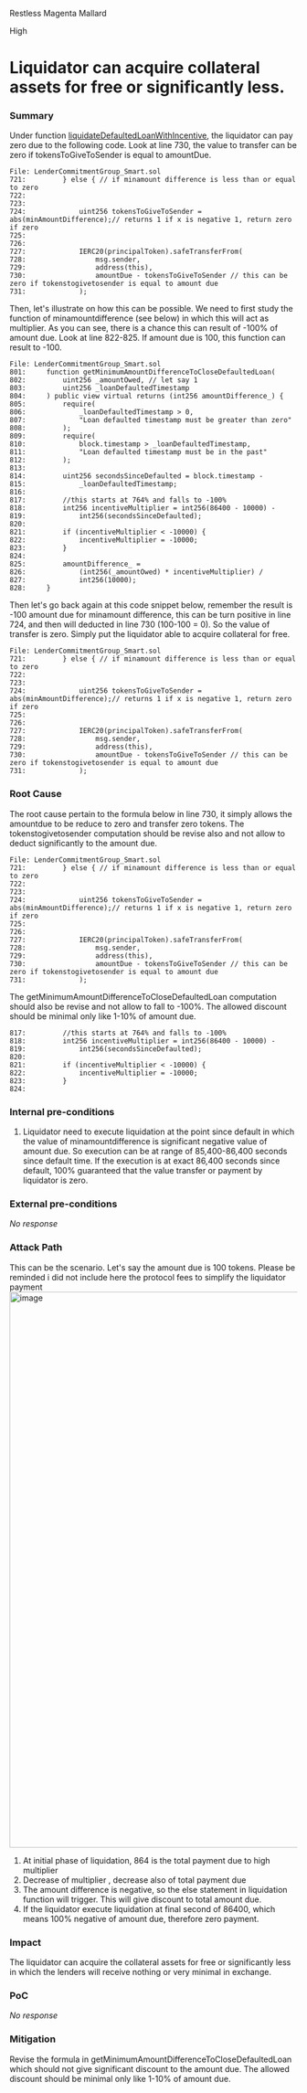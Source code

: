 Restless Magenta Mallard

High

# Liquidator can acquire collateral assets for free or significantly less.

### Summary

Under function [liquidateDefaultedLoanWithIncentive](https://github.com/sherlock-audit/2024-11-teller-finance-update/blob/main/teller-protocol-v2-audit-2024/packages/contracts/contracts/LenderCommitmentForwarder/extensions/LenderCommitmentGroup/LenderCommitmentGroup_Smart.sol#L726), the liquidator can pay zero due to the following code. Look at line 730, the value to transfer can be zero if tokensToGiveToSender is equal to amountDue. 

```Solidity
File: LenderCommitmentGroup_Smart.sol
721:         } else { // if minamount difference is less than or equal to zero
722:           
723:            
724:             uint256 tokensToGiveToSender = abs(minAmountDifference);// returns 1 if x is negative 1, return zero if zero
725: 
726:            
727:             IERC20(principalToken).safeTransferFrom(
728:                 msg.sender,
729:                 address(this),
730:                 amountDue - tokensToGiveToSender // this can be zero if tokenstogivetosender is equal to amount due 
731:             );
```

Then, let's illustrate on how this can be possible. We need to first study the function of minamountdifference (see below) in which this will act as multiplier. As you can see, there is a chance this can result of -100% of amount due. Look at line 822-825. If amount due is 100, this function can result to -100. 

```Solidity
File: LenderCommitmentGroup_Smart.sol
801:     function getMinimumAmountDifferenceToCloseDefaultedLoan(
802:         uint256 _amountOwed, // let say 1
803:         uint256 _loanDefaultedTimestamp
804:     ) public view virtual returns (int256 amountDifference_) {
805:         require(
806:             _loanDefaultedTimestamp > 0,
807:             "Loan defaulted timestamp must be greater than zero"
808:         );
809:         require(
810:             block.timestamp > _loanDefaultedTimestamp,
811:             "Loan defaulted timestamp must be in the past"
812:         );
813: 
814:         uint256 secondsSinceDefaulted = block.timestamp -
815:             _loanDefaultedTimestamp;
816: 
817:         //this starts at 764% and falls to -100% 
818:         int256 incentiveMultiplier = int256(86400 - 10000) -
819:             int256(secondsSinceDefaulted);
820: 
821:         if (incentiveMultiplier < -10000) {
822:             incentiveMultiplier = -10000;
823:         }
824: 
825:         amountDifference_ =
826:             (int256(_amountOwed) * incentiveMultiplier) /
827:             int256(10000); 
828:     }
```

Then let's go back again at this code snippet below, remember the result is -100 amount due for minamount difference, this can be turn positive in line 724, and then will deducted in line 730 (100-100 = 0). So the value of transfer is zero. Simply put the liquidator able to acquire collateral for free.

```Solidity
File: LenderCommitmentGroup_Smart.sol
721:         } else { // if minamount difference is less than or equal to zero
722:           
723:            
724:             uint256 tokensToGiveToSender = abs(minAmountDifference);// returns 1 if x is negative 1, return zero if zero
725: 
726:            
727:             IERC20(principalToken).safeTransferFrom(
728:                 msg.sender,
729:                 address(this),
730:                 amountDue - tokensToGiveToSender // this can be zero if tokenstogivetosender is equal to amount due 
731:             );
```


### Root Cause

The root cause pertain to the formula below in line 730, it simply allows the amountdue to be reduce to zero and transfer zero tokens. The tokenstogivetosender computation should be revise also and not allow to deduct significantly to the amount due.

```Solidity
File: LenderCommitmentGroup_Smart.sol
721:         } else { // if minamount difference is less than or equal to zero
722:           
723:            
724:             uint256 tokensToGiveToSender = abs(minAmountDifference);// returns 1 if x is negative 1, return zero if zero
725: 
726:            
727:             IERC20(principalToken).safeTransferFrom(
728:                 msg.sender,
729:                 address(this),
730:                 amountDue - tokensToGiveToSender // this can be zero if tokenstogivetosender is equal to amount due 
731:             );
```

The getMinimumAmountDifferenceToCloseDefaultedLoan computation should also be revise and not allow to fall to -100%. The allowed discount should be minimal only like 1-10% of amount due.
```Solidity
817:         //this starts at 764% and falls to -100% 
818:         int256 incentiveMultiplier = int256(86400 - 10000) -
819:             int256(secondsSinceDefaulted);
820: 
821:         if (incentiveMultiplier < -10000) {
822:             incentiveMultiplier = -10000;
823:         }
824: 
```

### Internal pre-conditions

1. Liquidator need to execute liquidation at the point since default in which the value of minamountdifference is significant negative value of amount due. So execution can be at range of  85,400-86,400 seconds since default time. If the execution is at exact 86,400 seconds since default, 100% guaranteed that the value transfer or payment by liquidator is zero.

### External pre-conditions

_No response_

### Attack Path
This can be the scenario. Let's say the amount due is 100 tokens. Please be reminded i did not include here the protocol fees to simplify the liquidator payment
<img width="973" alt="image" src="https://github.com/user-attachments/assets/dd4b2ab2-187c-4fd4-af86-1a7b9c04e4a3">
1. At initial phase of liquidation, 864 is the total payment due  to high multiplier 
2. Decrease of multiplier , decrease also of total payment due
3. The amount difference is negative, so the else statement in liquidation function will trigger. This will give discount to total amount due.
4. If the liquidator execute liquidation at final second of 86400, which means 100% negative of amount due, therefore zero payment.


### Impact

The liquidator can acquire the collateral assets for free or significantly less in which the lenders will receive nothing or very minimal in exchange.

### PoC

_No response_

### Mitigation

Revise the formula in getMinimumAmountDifferenceToCloseDefaultedLoan which should not give significant discount to the amount due. The allowed discount should be minimal only like 1-10% of amount due.